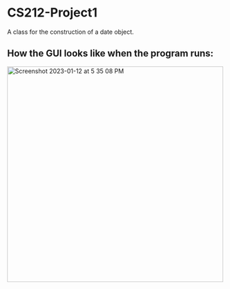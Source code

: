 # CS212-Project1
A class for the construction of a date object.
## How the GUI looks like when the program runs:
<img width="500" alt="Screenshot 2023-01-12 at 5 35 08 PM" src="https://user-images.githubusercontent.com/108318635/212195968-fd99035f-d881-42e9-b88b-c884e9ba6375.png">
